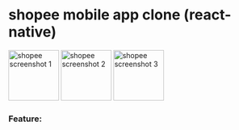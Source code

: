 # shopee mobile app clone (react-native)

<img src="https://github.com/le-dat/shopee-mobile-app-clone/blob/master/static/screenshot1.jp" alt="shopee screenshot 1" width="100" height="100">

<img src="https://github.com/le-dat/shopee-mobile-app-clone/blob/master/static/screenshot2.jp" alt="shopee screenshot 2" width="100" height="100">

<img src="https://github.com/le-dat/shopee-mobile-app-clone/blob/master/static/screenshot3.jp" alt="shopee screenshot 3" width="100" height="100">

### Feature:
